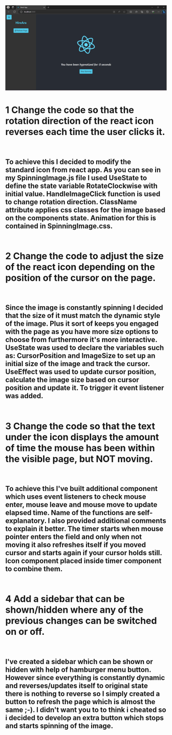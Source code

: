 <h2 align="center"><img src="./src/Screenshot%20(55).png"></h2>

# 1 Change the code so that the rotation direction of the react icon reverses each time the user clicks it.<br><br>

## To achieve this I decided to modify the standard icon from react app. As you can see in my SpinningImage.js file I used UseState to define the state variable RotateClockwise with initial value. HandleImageClick function is used to change rotation direction. ClassName attribute applies css classes for the image based on the components state. Animation for this is contained in SpinningImage.css.<br><br>

# 2 Change the code to adjust the size of the react icon depending on the position of the cursor on the page.<br><br>

## Since the image is constantly spinning I decided that the size of it  must match the dynamic style of the image. Plus it sort of keeps you engaged with the page as you have more size options to choose from furthermore it's more interactive.  UseState was used to declare the variables such as: CursorPosition and ImageSize to set up an initial size of the image and track the cursor. UseEffect was used to update cursor position, calculate the image size based on cursor position and update it. To trigger it event listener was added.<br><br>

# 3 Change the code so that the text under the icon displays the amount of time the mouse has been within the visible page, but NOT moving.<br><br>

## To achieve this I've built additional component which uses event listeners to check mouse enter, mouse leave and mouse move to update elapsed time. Name of the functions are self-explanatory. I also provided additional comments to explain it better. The timer starts when mouse pointer enters the field and only when not moving it also refreshes itself if you moved cursor and starts again if your cursor holds still. Icon component placed inside timer component to combine them. <br><br>

# 4 Add a sidebar that can be shown/hidden where any of the previous changes can be switched on or off.<br><br>

## I've created a sidebar which can be shown or hidden with help of hamburger menu button. However since everything is constantly dynamic and reverses/updates itself to original state there is nothing to reverse so I simply created a button to refresh the page which is almost the same ;-). I didn't want you to to think i cheated so i decided to develop an extra button which stops and starts spinning of the image. 
